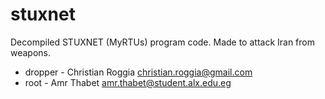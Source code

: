 # stuxnet
Decompiled STUXNET (MyRTUs) program code. Made to attack Iran from weapons.

- dropper - Christian Roggia christian.roggia@gmail.com
- root - Amr Thabet amr.thabet@student.alx.edu.eg
